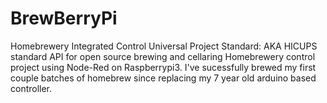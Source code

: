 # BrewBerryPi
Homebrewery Integrated Control Universal Project Standard: AKA HICUPS standard API for open source brewing and cellaring 
Homebrewery control project using Node-Red on Raspberrypi3.
I've sucessfully brewed my first couple batches of homebrew since replacing my 7 year old arduino based controller.



